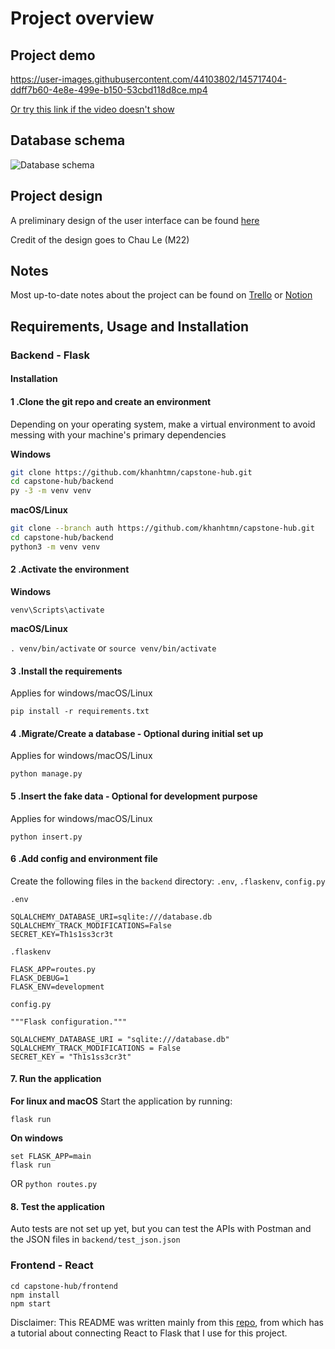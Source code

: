 # Project overview

## Project demo

https://user-images.githubusercontent.com/44103802/145717404-ddff7b60-4e8e-499e-b150-53cbd118d8ce.mp4

[Or try this link if the video doesn't show](https://www.loom.com/share/9a6cfc0e87774aa4aae9c2b68e9ecc91)

## Database schema

![Database schema](https://i.ibb.co/gtqY4Wz/Capstone-Hub-Database-Schema.png)

## Project design

A preliminary design of the user interface can be found [here](https://figma.com/file/i8Vd8CZGjY9Iv3fJXmIvrK/Capstone-Hub-Project)

Credit of the design goes to Chau Le (M22)

## Notes

Most up-to-date notes about the project can be found on [Trello](https://trello.com/b/s9hSzbxj/capstone-hub) or [Notion](https://www.notion.so/khanhtmn/Capstone-Hub-notes-72410d9f142c4aaab240a3f33393e869)

## Requirements, Usage and Installation

### Backend - Flask
#### Installation
                    
#### 1 .Clone the git repo and create an environment 
          
Depending on your operating system, make a virtual environment to avoid messing with your machine's primary dependencies
          
**Windows**
          
```bash
git clone https://github.com/khanhtmn/capstone-hub.git
cd capstone-hub/backend
py -3 -m venv venv
```
          
**macOS/Linux**
          
```bash
git clone --branch auth https://github.com/khanhtmn/capstone-hub.git
cd capstone-hub/backend
python3 -m venv venv
```

#### 2 .Activate the environment
          
**Windows** 

```venv\Scripts\activate```
          
**macOS/Linux**

```. venv/bin/activate```
or
```source venv/bin/activate```

#### 3 .Install the requirements

Applies for windows/macOS/Linux

```pip install -r requirements.txt```

#### 4 .Migrate/Create a database - Optional during initial set up

Applies for windows/macOS/Linux

```python manage.py```

#### 5 .Insert the fake data - Optional for development purpose

Applies for windows/macOS/Linux

```python insert.py```

#### 6 .Add config and environment file

Create the following files in the `backend` directory: `.env`, `.flaskenv`, `config.py`

`.env`
```
SQLALCHEMY_DATABASE_URI=sqlite:///database.db
SQLALCHEMY_TRACK_MODIFICATIONS=False
SECRET_KEY=Th1s1ss3cr3t
```

`.flaskenv`
```
FLASK_APP=routes.py
FLASK_DEBUG=1
FLASK_ENV=development
```

`config.py`
```
"""Flask configuration."""

SQLALCHEMY_DATABASE_URI = "sqlite:///database.db"
SQLALCHEMY_TRACK_MODIFICATIONS = False
SECRET_KEY = "Th1s1ss3cr3t"
```

#### 7. Run the application 

**For linux and macOS**
Start the application by running:

```flask run```

**On windows**
```
set FLASK_APP=main
flask run
```
OR 
`python routes.py`

#### 8. Test the application

Auto tests are not set up yet, but you can test the APIs with Postman and the JSON files in `backend/test_json.json`

### Frontend - React

```
cd capstone-hub/frontend
npm install
npm start
```

Disclaimer: This README was written mainly from this [repo](https://github.com/Dev-Elie/Connecting-React-Frontend-to-a-Flask-Backend), from which has a tutorial about connecting React to Flask that I use for this project.
